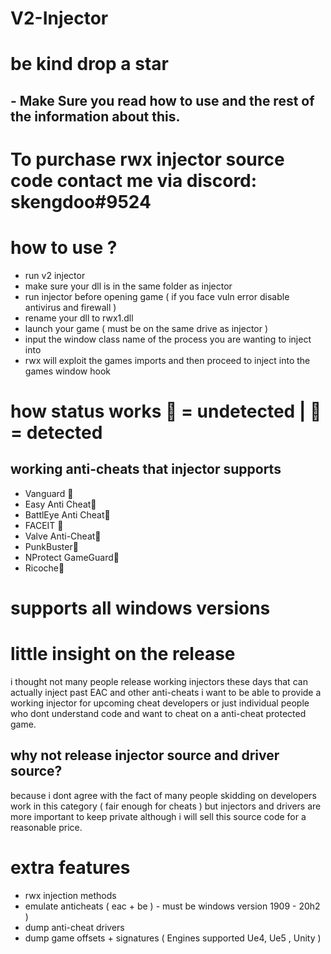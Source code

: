# V2-Injector
# be kind drop a star
## - Make Sure you read how to use and the rest of the information about this. 
# To purchase rwx injector source code contact me via discord: skengdoo#9524  

# how to use ?
- run v2 injector
- make sure your dll is in the same folder as injector
- run injector before opening game ( if you face vuln error disable antivirus and firewall )
- rename your dll to rwx1.dll
- launch your game ( must be on the same drive as injector )
- input the window class name of the process you are wanting to inject into 
- rwx will exploit the games imports and then proceed  to inject into the games window hook

# how status works 🔵 = undetected | 🔴 = detected
## working anti-cheats that injector supports
* Vanguard 🔵
* Easy Anti Cheat🔵
* BattlEye Anti Cheat🔵
* FACEIT 🔵
* Valve Anti-Cheat🔵
* PunkBuster🔵
* NProtect GameGuard🔵
* Ricoche🔵


# supports all windows versions

# little insight on the release
i thought not many people release working injectors these days that can actually inject past EAC and other anti-cheats i want to be able to provide a working injector for upcoming cheat developers or just individual people who dont understand code and want to cheat on a anti-cheat protected game.

## why not release injector source and driver source?
because i dont agree with the fact of many people skidding on developers work in this category ( fair enough for cheats ) but injectors and drivers are more important to keep private although i will sell this source code for a reasonable price.


# extra features
- rwx injection methods 
- emulate anticheats ( eac + be ) - must be windows version 1909 - 20h2 )
- dump anti-cheat drivers 
- dump game offsets + signatures ( Engines supported Ue4, Ue5 , Unity )

